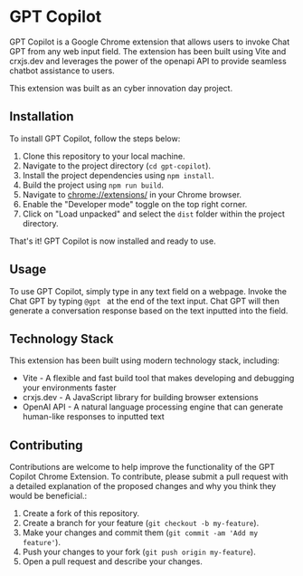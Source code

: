 # GPT Copilot

GPT Copilot is a Google Chrome extension that allows users to invoke Chat GPT from any web input field. The extension has been built using Vite and crxjs.dev and leverages the power of the openapi API to provide seamless chatbot assistance to users. 

This extension was built as an cyber innovation day project.

## Installation

To install GPT Copilot, follow the steps below:

1. Clone this repository to your local machine.
2. Navigate to the project directory (`cd gpt-copilot`).
3. Install the project dependencies using `npm install`.
4. Build the project using `npm run build`.
5. Navigate to [chrome://extensions/](chrome://extensions/) in your Chrome browser.
6. Enable the "Developer mode" toggle on the top right corner.
7. Click on "Load unpacked" and select the `dist` folder within the project directory.

That's it! GPT Copilot is now installed and ready to use.

## Usage

To use GPT Copilot, simply type in any text field on a webpage. Invoke the Chat GPT by typing `@gpt ` at the end of the text input. Chat GPT will then generate a conversation response based on the text inputted into the field.


## Technology Stack

This extension has been built using modern technology stack, including:

- Vite -  A flexible and fast build tool that makes developing and debugging your environments faster
- crxjs.dev - A JavaScript library for building browser extensions
- OpenAI API - A natural language processing engine that can generate human-like responses to inputted text

## Contributing

Contributions are welcome to help improve the functionality of the GPT Copilot Chrome Extension. To contribute, please submit a pull request with a detailed explanation of the proposed changes and why you think they would be beneficial.:

1. Create a fork of this repository.
2. Create a branch for your feature (`git checkout -b my-feature`).
3. Make your changes and commit them (`git commit -am 'Add my feature'`).
4. Push your changes to your fork (`git push origin my-feature`).
5. Open a pull request and describe your changes.